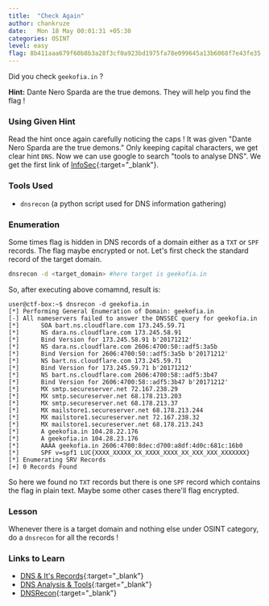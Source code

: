 ```yaml
---
title:  "Check Again"
author: chankruze
date:   Mon 18 May 00:01:31 +05:30
categories: OSINT
level: easy
flag: 8b411aaa679f60b8b3a28f3cf0a923bd1975fa78e099645a13b6068f7e43fe35
---
```


Did you check `geekofia.in` ?

**Hint:** Dante Nero Sparda are the true demons. They will help you find the flag !

<!--walkthrough-->

### Using Given Hint

Read the hint once again carefully noticing the caps ! It was given "Dante Nero Sparda are the true demons." Only keeping capital characters, we get clear hint `DNS`. Now we can use google to search "tools to analyse DNS". We get the first link of [InfoSec](https://resources.infosecinstitute.com/dns-analysis-and-tools/){:target="_blank"}.

### Tools Used

- `dnsrecon` (a python script used for DNS information gathering)

### Enumeration

Some times flag is hidden in DNS records of a domain either as a `TXT` or `SPF` records. The flag maybe encrypted or not. Let's first check the standard record of the target domain.

```bash
dnsrecon -d <target_domain> #here target is geekofia.in
```

So, after executing above comamnd, result is:

```terminal
user@ctf-box:~$ dnsrecon -d geekofia.in
[*] Performing General Enumeration of Domain: geekofia.in
[-] All nameservers failed to answer the DNSSEC query for geekofia.in
[*]      SOA bart.ns.cloudflare.com 173.245.59.71
[*]      NS dara.ns.cloudflare.com 173.245.58.91
[*]      Bind Version for 173.245.58.91 b'20171212'
[*]      NS dara.ns.cloudflare.com 2606:4700:50::adf5:3a5b
[*]      Bind Version for 2606:4700:50::adf5:3a5b b'20171212'
[*]      NS bart.ns.cloudflare.com 173.245.59.71
[*]      Bind Version for 173.245.59.71 b'20171212'
[*]      NS bart.ns.cloudflare.com 2606:4700:58::adf5:3b47
[*]      Bind Version for 2606:4700:58::adf5:3b47 b'20171212'
[*]      MX smtp.secureserver.net 72.167.238.29
[*]      MX smtp.secureserver.net 68.178.213.203
[*]      MX smtp.secureserver.net 68.178.213.37
[*]      MX mailstore1.secureserver.net 68.178.213.244
[*]      MX mailstore1.secureserver.net 72.167.238.32
[*]      MX mailstore1.secureserver.net 68.178.213.243
[*]      A geekofia.in 104.28.22.176
[*]      A geekofia.in 104.28.23.176
[*]      AAAA geekofia.in 2606:4700:8dec:d700:a8df:4d0c:681c:16b0
[*]      SPF v=spf1 LUC{XXXX_XXXXX_XX_XXXX_XXXX_XX_XXX_XXX_XXXXXXX}
[*] Enumerating SRV Records
[+] 0 Records Found
```

So here we found no `TXT` records but there is one `SPF` record which contains the flag in plain text. Maybe some other cases there'll flag encrypted.

### Lesson

Whenever there is a target domain and nothing else under OSINT category, do a `dnsrecon` for all the records !

### Links to Learn

- [DNS & It's Records](https://ns1.com/resources/dns-types-records-servers-and-queries){:target="_blank"}
- [DNS Analysis  & Tools](https://resources.infosecinstitute.com/dns-analysis-and-tools/){:target="_blank"}
- [DNSRecon](https://latesthackingnews.com/2018/09/20/dnsrecon-an-open-source-dns-enumeration-tool/){:target="_blank"}